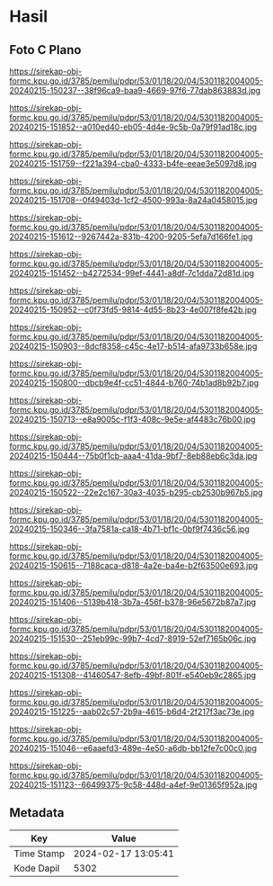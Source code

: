# Hasil

## Foto C Plano

https://sirekap-obj-formc.kpu.go.id/3785/pemilu/pdpr/53/01/18/20/04/5301182004005-20240215-150237--38f96ca9-baa9-4669-97f6-77dab863883d.jpg

https://sirekap-obj-formc.kpu.go.id/3785/pemilu/pdpr/53/01/18/20/04/5301182004005-20240215-151852--a010ed40-eb05-4d4e-9c5b-0a79f91ad18c.jpg

https://sirekap-obj-formc.kpu.go.id/3785/pemilu/pdpr/53/01/18/20/04/5301182004005-20240215-151759--f221a394-cba0-4333-b4fe-eeae3e5097d8.jpg

https://sirekap-obj-formc.kpu.go.id/3785/pemilu/pdpr/53/01/18/20/04/5301182004005-20240215-151708--0f49403d-1cf2-4500-993a-8a24a0458015.jpg

https://sirekap-obj-formc.kpu.go.id/3785/pemilu/pdpr/53/01/18/20/04/5301182004005-20240215-151612--9267442a-831b-4200-9205-5efa7d166fe1.jpg

https://sirekap-obj-formc.kpu.go.id/3785/pemilu/pdpr/53/01/18/20/04/5301182004005-20240215-151452--b4272534-99ef-4441-a8df-7c1dda72d81d.jpg

https://sirekap-obj-formc.kpu.go.id/3785/pemilu/pdpr/53/01/18/20/04/5301182004005-20240215-150952--c0f73fd5-9814-4d55-8b23-4e007f8fe42b.jpg

https://sirekap-obj-formc.kpu.go.id/3785/pemilu/pdpr/53/01/18/20/04/5301182004005-20240215-150903--8dcf8358-c45c-4e17-b514-afa9733b658e.jpg

https://sirekap-obj-formc.kpu.go.id/3785/pemilu/pdpr/53/01/18/20/04/5301182004005-20240215-150800--dbcb9e4f-cc51-4844-b760-74b1ad8b92b7.jpg

https://sirekap-obj-formc.kpu.go.id/3785/pemilu/pdpr/53/01/18/20/04/5301182004005-20240215-150713--e8a9005c-f1f3-408c-9e5e-af4483c76b00.jpg

https://sirekap-obj-formc.kpu.go.id/3785/pemilu/pdpr/53/01/18/20/04/5301182004005-20240215-150444--75b0f1cb-aaa4-41da-9bf7-8eb88eb6c3da.jpg

https://sirekap-obj-formc.kpu.go.id/3785/pemilu/pdpr/53/01/18/20/04/5301182004005-20240215-150522--22e2c167-30a3-4035-b295-cb2530b967b5.jpg

https://sirekap-obj-formc.kpu.go.id/3785/pemilu/pdpr/53/01/18/20/04/5301182004005-20240215-150346--3fa7581a-ca18-4b71-bf1c-0bf9f7436c56.jpg

https://sirekap-obj-formc.kpu.go.id/3785/pemilu/pdpr/53/01/18/20/04/5301182004005-20240215-150615--7188caca-d818-4a2e-ba4e-b2f63500e693.jpg

https://sirekap-obj-formc.kpu.go.id/3785/pemilu/pdpr/53/01/18/20/04/5301182004005-20240215-151406--5139b418-3b7a-456f-b378-96e5672b87a7.jpg

https://sirekap-obj-formc.kpu.go.id/3785/pemilu/pdpr/53/01/18/20/04/5301182004005-20240215-151530--251eb99c-99b7-4cd7-8919-52ef7165b06c.jpg

https://sirekap-obj-formc.kpu.go.id/3785/pemilu/pdpr/53/01/18/20/04/5301182004005-20240215-151308--41460547-8efb-49bf-801f-e540eb9c2865.jpg

https://sirekap-obj-formc.kpu.go.id/3785/pemilu/pdpr/53/01/18/20/04/5301182004005-20240215-151225--aab02c57-2b9a-4615-b6d4-2f217f3ac73e.jpg

https://sirekap-obj-formc.kpu.go.id/3785/pemilu/pdpr/53/01/18/20/04/5301182004005-20240215-151046--e6aaefd3-489e-4e50-a6db-bb12fe7c00c0.jpg

https://sirekap-obj-formc.kpu.go.id/3785/pemilu/pdpr/53/01/18/20/04/5301182004005-20240215-151123--66499375-9c58-448d-a4ef-9e01365f952a.jpg


## Metadata

| Key        | Value               |
| ---------- | ------------------- |
| Time Stamp | 2024-02-17 13:05:41 |
| Kode Dapil | 5302                |



